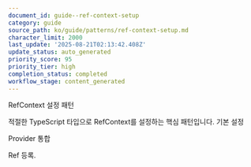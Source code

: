 ```yaml
---
document_id: guide--ref-context-setup
category: guide
source_path: ko/guide/patterns/ref-context-setup.md
character_limit: 2000
last_update: '2025-08-21T02:13:42.408Z'
update_status: auto_generated
priority_score: 95
priority_tier: high
completion_status: completed
workflow_stage: content_generated
---
```

RefContext 설정 패턴

적절한 TypeScript 타입으로 RefContext를 설정하는 핵심 패턴입니다. 기본 설정

Provider 통합

Ref 등록.
